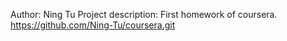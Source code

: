 Author: Ning Tu
Project description: First homework of coursera.
https://github.com/Ning-Tu/coursera.git